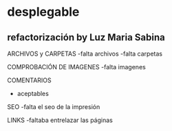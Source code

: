 # desplegable

refactorización by Luz Maria Sabina
------------------------------------

ARCHIVOS y CARPETAS
-falta archivos
-falta carpetas

COMPROBACIÓN DE IMAGENES
-falta imagenes

COMENTARIOS
- aceptables

SEO
-falta el seo de la impresión

LINKS
-faltaba entrelazar las páginas
